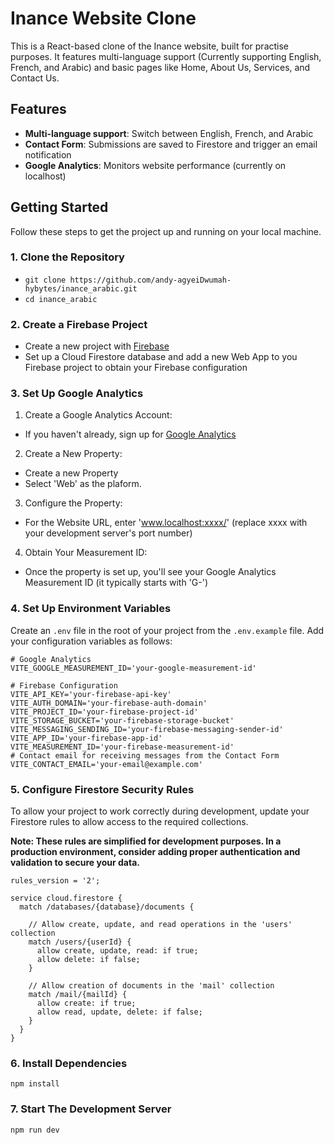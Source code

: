 # Inance Website Clone

This is a React-based clone of the Inance website, built for practise purposes. It
features multi-language support (Currently supporting English, French, and Arabic) and
basic pages like Home, About Us, Services, and Contact Us.

## Features

* **Multi-language support**: Switch between English, French, and Arabic
* **Contact Form**: Submissions are saved to Firestore and trigger an email notification
* **Google Analytics**: Monitors website performance (currently on localhost)

## Getting Started

Follow these steps to get the project up and running on your local machine.

### 1. Clone the Repository

* `git clone https://github.com/andy-agyeiDwumah-hybytes/inance_arabic.git`
* `cd inance_arabic`

### 2. Create a Firebase Project

* Create a new project with [Firebase]("https://console.firebase.google.com/?_gl=1*171i0zp*_up*MQ..*_ga*MTcxMzk4Mjk4Ny4xNzM5MDI4NTgw*_ga_CW55HF8NVT*MTczOTAyODU4MC4xLjAuMTczOTAyODU4MC4wLjAuMA..")
* Set up a Cloud Firestore database and add a new Web App to you Firebase project to obtain your Firebase configuration

### 3. Set Up Google Analytics

1. Create a Google Analytics Account: <br>
* If you haven't already, sign up for [Google Analytics]("https://marketingplatform.google.com/about/analytics/")

2. Create a New Property: <br>
* Create a new Property 
* Select 'Web' as the plaform.
3. Configure the Property: <br>
* For the Website URL, enter 'www.localhost:xxxx/' (replace xxxx with your development server's port number)
4. Obtain Your Measurement ID: <br>
* Once the property is set up, you'll see your Google Analytics Measurement ID (it typically starts with 'G-')

### 4. Set Up Environment Variables

Create an `.env` file in the root of your project from the `.env.example` file. Add your configuration variables as follows:

```
# Google Analytics
VITE_GOOGLE_MEASUREMENT_ID='your-google-measurement-id'

# Firebase Configuration
VITE_API_KEY='your-firebase-api-key'
VITE_AUTH_DOMAIN='your-firebase-auth-domain'
VITE_PROJECT_ID='your-firebase-project-id'
VITE_STORAGE_BUCKET='your-firebase-storage-bucket'
VITE_MESSAGING_SENDING_ID='your-firebase-messaging-sender-id'
VITE_APP_ID='your-firebase-app-id'
VITE_MEASUREMENT_ID='your-firebase-measurement-id'
# Contact email for receiving messages from the Contact Form
VITE_CONTACT_EMAIL='your-email@example.com'
```

### 5. Configure Firestore Security Rules

To allow your project to work correctly during development, update your Firestore rules
 to allow access to the required collections.

**Note: These rules are simplified for development purposes. In a production environment,
 consider adding proper authentication and validation to secure your data.**

```
rules_version = '2';

service cloud.firestore {
  match /databases/{database}/documents {

    // Allow create, update, and read operations in the 'users' collection
    match /users/{userId} {
      allow create, update, read: if true;
      allow delete: if false;
    }

    // Allow creation of documents in the 'mail' collection
    match /mail/{mailId} {
      allow create: if true;
      allow read, update, delete: if false;
    }
  }
}
```

### 6. Install Dependencies

`npm install`

### 7. Start The Development Server

`npm run dev`